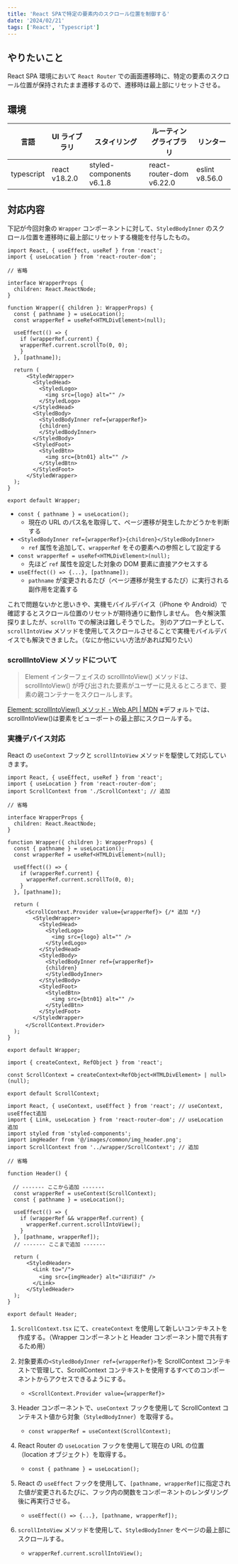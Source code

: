 ```yaml
---
title: 'React SPAで特定の要素内のスクロール位置を制御する'
date: '2024/02/21'
tags: ['React', 'Typescript']
---
```


## やりたいこと

React SPA 環境において `React Router` での画面遷移時に、特定の要素のスクロール位置が保持されたまま遷移するので、遷移時は最上部にリセットさせる。

## 環境

| 言語       | UI ライブラリ | スタイリング             | ルーティングライブラリ   | リンター       |
| ---------- | ------------- | ------------------------ | ------------------------ | -------------- |
| typescript | react v18.2.0 | styled-components v6.1.8 | react-router-dom v6.22.0 | eslint v8.56.0 |

## 対応内容

下記が今回対象の `Wrapper` コンポーネントに対して、`StyledBodyInner` のスクロール位置を遷移時に最上部にリセットする機能を付与したもの。

```tsx:src/components/layouts/wrapper/Wrapper.tsx
import React, { useEffect, useRef } from 'react';
import { useLocation } from 'react-router-dom';

// 省略

interface WrapperProps {
  children: React.ReactNode;
}

function Wrapper({ children }: WrapperProps) {
  const { pathname } = useLocation();
  const wrapperRef = useRef<HTMLDivElement>(null);

  useEffect(() => {
    if (wrapperRef.current) {
    wrapperRef.current.scrollTo(0, 0);
    }
  }, [pathname]);

  return (
      <StyledWrapper>
        <StyledHead>
          <StyledLogo>
            <img src={logo} alt="" />
          </StyledLogo>
        </StyledHead>
        <StyledBody>
          <StyledBodyInner ref={wrapperRef}>
          {children}
          </StyledBodyInner>
        </StyledBody>
        <StyledFoot>
          <StyledBtn>
            <img src={btn01} alt="" />
          </StyledBtn>
        </StyledFoot>
      </StyledWrapper>
  );
}

export default Wrapper;
```

- `const { pathname } = useLocation();`
  - 現在の URL のパス名を取得して、ページ遷移が発生したかどうかを判断する
- `<StyledBodyInner ref={wrapperRef}>{children}</StyledBodyInner>`
  - `ref` 属性を追加して、`wrapperRef` をその要素への参照として設定する
- `const wrapperRef = useRef<HTMLDivElement>(null);`
  - 先ほど `ref` 属性を設定した対象の DOM 要素に直接アクセスする
- `useEffect(() => {...}, [pathname]);`
  - `pathname` が変更されるたび（ページ遷移が発生するたび）に実行される副作用を定義する

これで問題ないかと思いきや、実機モバイルデバイス（iPhone や Android）で確認するとスクロール位置のリセットが期待通りに動作しません。
色々解決策探りましたが、`scrollTo` での解決は難しそうでした。
別のアプローチとして、`scrollIntoView` メソッドを使用してスクロールさせることで実機モバイルデバイスでも解決できました。（なにか他にいい方法があれば知りたい）

### scrollIntoView メソッドについて

> Element インターフェイスの scrollIntoView() メソッドは、 scrollIntoView() が呼び出された要素がユーザーに見えるところまで、要素の親コンテナーをスクロールします。

[Element: scrollIntoView() メソッド - Web API | MDN](https://developer.mozilla.org/ja/docs/Web/API/Element/scrollIntoView)
※デフォルトでは、scrollIntoView()は要素をビューポートの最上部にスクロールする。

### 実機デバイス対応

React の `useContext` フックと `scrollIntoView` メソッドを駆使して対応していきます。

```tsx:src/components/layouts/wrapper/Wrapper.tsx
import React, { useEffect, useRef } from 'react';
import { useLocation } from 'react-router-dom';
import ScrollContext from './ScrollContext'; // 追加

// 省略

interface WrapperProps {
  children: React.ReactNode;
}

function Wrapper({ children }: WrapperProps) {
  const { pathname } = useLocation();
  const wrapperRef = useRef<HTMLDivElement>(null);

  useEffect(() => {
    if (wrapperRef.current) {
      wrapperRef.current.scrollTo(0, 0);
    }
  }, [pathname]);

  return (
    　<ScrollContext.Provider value={wrapperRef}> {/* 追加 */}
        <StyledWrapper>
          <StyledHead>
            <StyledLogo>
              <img src={logo} alt="" />
            </StyledLogo>
          </StyledHead>
          <StyledBody>
            <StyledBodyInner ref={wrapperRef}>
            {children}
            </StyledBodyInner>
          </StyledBody>
          <StyledFoot>
            <StyledBtn>
              <img src={btn01} alt="" />
            </StyledBtn>
          </StyledFoot>
        </StyledWrapper>
    　</ScrollContext.Provider>
  );
}

export default Wrapper;
```

```tsx:src/components/layouts/wrapper/ScrollContext.tsx
import { createContext, RefObject } from 'react';

const ScrollContext = createContext<RefObject<HTMLDivElement> | null>(null);

export default ScrollContext;
```

```tsx:src/components/layouts/header/Header.tsx
import React, { useContext, useEffect } from 'react'; // useContext, useEffect追加
import { Link, useLocation } from 'react-router-dom'; // useLocation 追加
import styled from 'styled-components';
import imgHeader from '@/images/common/img_header.png';
import ScrollContext from '../wrapper/ScrollContext'; // 追加

// 省略

function Header() {

　// ------- ここから追加 -------
  const wrapperRef = useContext(ScrollContext);
  const { pathname } = useLocation();

  useEffect(() => {
    if (wrapperRef && wrapperRef.current) {
      wrapperRef.current.scrollIntoView();
    }
  }, [pathname, wrapperRef]);
  // ------- ここまで追加 -------

  return (
      <StyledHeader>
        <Link to="/">
          <img src={imgHeader} alt="ほげほげ" />
        </Link>
      </StyledHeader>
  );
}

export default Header;
```

1. `ScrollContext.tsx` にて、`createContext` を使用して新しいコンテキストを作成する。（Wrapper コンポーネントと Header コンポーネント間で共有するため用）

2. 対象要素の`<StyledBodyInner ref={wrapperRef}>`を ScrollContext コンテキストで管理して、ScrollContext コンテキストを使用するすべてのコンポーネントからアクセスできるようにする。
   - `<ScrollContext.Provider value={wrapperRef}>`
3. Header コンポーネントで、`useContext` フックを使用して ScrollContext コンテキスト値から対象（`StyledBodyInner`）を取得する。
   - `const wrapperRef = useContext(ScrollContext);`
4. React Router の `useLocation` フックを使用して現在の URL の位置（location オブジェクト）を取得する。
   - `const { pathname } = useLocation();`
5. React の `useEffect` フックを使用して、`[pathname, wrapperRef]`に指定された値が変更されるたびに、フック内の関数をコンポーネントのレンダリング後に再実行させる。
   - `useEffect(() => {...}, [pathname, wrapperRef]);`
6. `scrollIntoView` メソッドを使用して、`StyledBodyInner` をページの最上部にスクロールする。
   - `wrapperRef.current.scrollIntoView();`
